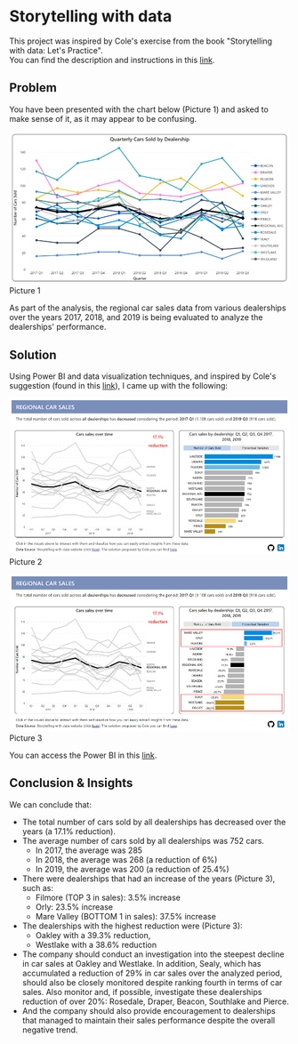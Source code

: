 # Storytelling with data

This project was inspired by Cole's exercise from the book "Storytelling with data: Let's Practice". <br>
You can find the description and instructions in this <a href="https://community.storytellingwithdata.com/exercises/one-little-changeand-a-redesign" target="_blank" rel="noopener noreferrer">link</a>. 

## **Problem** 

You have been presented with the chart below (Picture 1) and asked to make sense of it, as it may appear to be confusing.

![Screenshot](Picture1.png)
Picture 1

As part of the analysis, the regional car sales data from various dealerships over the years 2017, 2018, and 2019 is being evaluated to analyze the dealerships' performance.

## **Solution** 

Using Power BI and data visualization techniques, and inspired by Cole's suggestion (found in this [link](https://community.storytellingwithdata.com/discover/5a9b65dd-2c0d-4fed-895b-879238735939/images?seed=3f44ed8a)), I came up with the following:

![Screenshot](Picture2.png)
Picture 2

![Screenshot](Picture3.png)
Picture 3

You can access the Power BI in this [link]().

## **Conclusion & Insights** 

We can conclude that: 
* The total number of cars sold by all dealerships has decreased over the years (a 17.1% reduction).
* The average number of cars sold by all dealerships was 752 cars.
  - In 2017, the average was 285
  - In 2018, the average was 268 (a reduction of 6%)
  - In 2019, the average was 200 (a reduction of 25.4%) 
* There were dealerships that had an increase of the years (Picture 3), such as:
  - Filmore (TOP 3 in sales): 3.5% increase
  - Orly: 23.5% increase 
  - Mare Valley (BOTTOM 1 in sales): 37.5% increase 
* The dealerships with the highest reduction were (Picture 3): 
  - Oakley with a 39.3% reduction, 
  - Westlake with a 38.6% reduction 
* The company should conduct an investigation into the steepest decline in car sales at Oakley and Westlake. In addition, Sealy, which has accumulated a reduction of 29% in car sales over the analyzed period, should also be closely monitored despite ranking fourth in terms of car sales. Also monitor and, if possible, investigate these dealerships reduction of over 20%: Rosedale, Draper, Beacon, Southlake and Pierce. 
* And the company should also provide encouragement to dealerships that managed to maintain their sales performance despite the overall negative trend.

